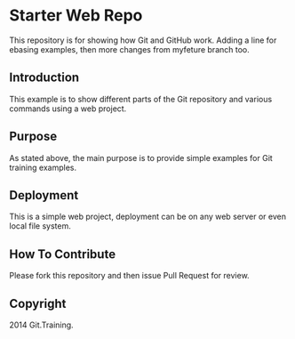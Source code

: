 # Starter Web Repo

This repository is for showing how Git and GitHub work. Adding a line for ebasing examples, then more changes from myfeture branch too.

## Introduction

This example is to show different parts of the Git repository and various commands using a web project.

## Purpose

As stated above, the main purpose is to provide simple examples for Git training examples.

## Deployment

This is a simple web project, deployment can be on any web server or even local file system. 

## How To Contribute

Please fork this repository and then issue Pull Request for review.

## Copyright

2014 Git.Training.